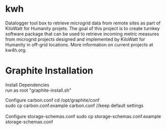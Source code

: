 # kwh
Datalogger tool box to retrieve microgrid data from remote sites as part of KiloWatt for Humanity projets. The goal of this project is to create turnkey software package that can be used to retrieve incoming metric measures from microgrid projects designed and implemented by KiloWatt for Humanity in off-grid locations. More information on current projects at kw4h.org.

# Graphite Installation
Install Dependencies<br />
run as root "graphite-install.sh"<br />

Configure carbon.conf
cd /opt/graphite/conf<br />
sudo cp carbon.conf.example carbon.conf //keep default settings<br />
<br />
Configure storage-schemas.conf
sudo cp storage-schemas.conf.example storage-schemas.conf<br />
